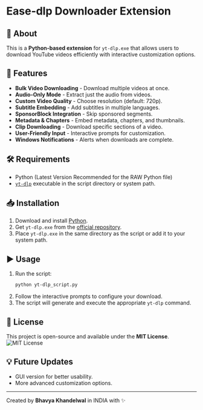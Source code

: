 # Ease-dlp Downloader Extension

## 📌 About
This is a **Python-based extension** for `yt-dlp.exe` that allows users to download YouTube videos efficiently with interactive customization options.

## 🚀 Features
- **Bulk Video Downloading** - Download multiple videos at once.
- **Audio-Only Mode** - Extract just the audio from videos.
- **Custom Video Quality** - Choose resolution (default: 720p).
- **Subtitle Embedding** - Add subtitles in multiple languages.
- **SponsorBlock Integration** - Skip sponsored segments.
- **Metadata & Chapters** - Embed metadata, chapters, and thumbnails.
- **Clip Downloading** - Download specific sections of a video.
- **User-Friendly Input** - Interactive prompts for customization.
- **Windows Notifications** - Alerts when downloads are complete.

## 🛠 Requirements
- Python (Latest Version Recommended for the RAW Python file)
- [`yt-dlp`](https://github.com/yt-dlp/yt-dlp) executable in the script directory or system path.

## 📥 Installation
1. Download and install [Python](https://www.python.org/downloads/).
2. Get `yt-dlp.exe` from the [official repository](https://github.com/yt-dlp/yt-dlp/releases).
3. Place `yt-dlp.exe` in the same directory as the script or add it to your system path.

## ▶️ Usage
1. Run the script:
   ```sh
   python yt-dlp_script.py
   ```
2. Follow the interactive prompts to configure your download.
3. The script will generate and execute the appropriate `yt-dlp` command.

## 📜 License
This project is open-source and available under the **MIT License**.
![MIT License](https://img.shields.io/badge/License-MIT-green.svg)

## 💡 Future Updates
- GUI version for better usability.
- More advanced customization options.

---
Created by **Bhavya Khandelwal** in INDIA with ✨

